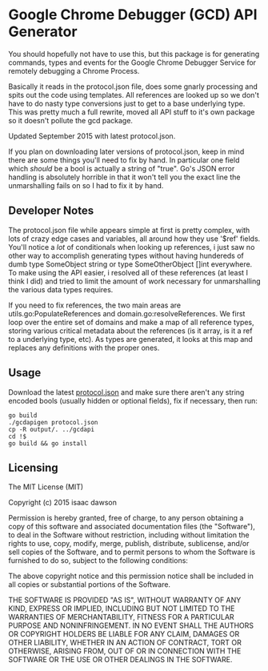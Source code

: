 # Google Chrome Debugger (GCD) API Generator
You should hopefully not have to use this, but this package is for generating commands, types and events for the Google Chrome Debugger Service for remotely debugging a Chrome Process.

Basically it reads in the protocol.json file, does some gnarly processing and spits out the code using templates. All references are looked up so we don't have to do nasty type conversions just to get to a base underlying type. This was pretty much a full rewrite, moved all API stuff to it's own package so it doesn't pollute the gcd package.

Updated September 2015 with latest protocol.json.

If you plan on downloading later versions of protocol.json, keep in mind there are some things you'll need to fix by hand. In particular one field which *should* be a bool is actually a string of "true". Go's JSON error handling is absolutely horrible in that it won't tell you the exact line the unmarshalling fails on so I had to fix it by hand. 

## Developer Notes
The protocol.json file while appears simple at first is pretty complex, with lots of crazy edge cases and variables, all around how they use '$ref' fields. You'll notice a *lot* of conditionals when looking up references, i just saw no other way to accomplish generating types without having hundereds of dumb type SomeObject string or type SomeOtherObject []int everywhere. To make using the API easier, i resolved all of these references (at least I think I did) and tried to limit the amount of work necessary for unmarshalling the various data types requires.

If you need to fix references, the two main areas are utils.go:PopulateReferences and domain.go:resolveReferences. We first loop over the entire set of domains and make a map of all reference types, storing various critical metadata about the references (is it array, is it a ref to a underlying type, etc). As types are generated, it looks at this map and replaces any definitions with the proper ones. 

## Usage
Download the latest [protocol.json](https://code.google.com/p/chromium/codesearch#chromium/src/third_party/WebKit/Source/devtools/protocol.json&q=protocol.json&sq=package:chromium&type=cs) and make sure there aren't any string encoded bools (usually hidden or optional fields), fix if necessary, then run:
```
go build
./gcdapigen protocol.json
cp -R output/. ../gcdapi
cd !$
go build && go install
```

## Licensing
The MIT License (MIT)

Copyright (c) 2015 isaac dawson

Permission is hereby granted, free of charge, to any person obtaining a copy
of this software and associated documentation files (the "Software"), to deal
in the Software without restriction, including without limitation the rights
to use, copy, modify, merge, publish, distribute, sublicense, and/or sell
copies of the Software, and to permit persons to whom the Software is
furnished to do so, subject to the following conditions:

The above copyright notice and this permission notice shall be included in
all copies or substantial portions of the Software.

THE SOFTWARE IS PROVIDED "AS IS", WITHOUT WARRANTY OF ANY KIND, EXPRESS OR
IMPLIED, INCLUDING BUT NOT LIMITED TO THE WARRANTIES OF MERCHANTABILITY,
FITNESS FOR A PARTICULAR PURPOSE AND NONINFRINGEMENT. IN NO EVENT SHALL THE
AUTHORS OR COPYRIGHT HOLDERS BE LIABLE FOR ANY CLAIM, DAMAGES OR OTHER
LIABILITY, WHETHER IN AN ACTION OF CONTRACT, TORT OR OTHERWISE, ARISING FROM,
OUT OF OR IN CONNECTION WITH THE SOFTWARE OR THE USE OR OTHER DEALINGS IN
THE SOFTWARE.
